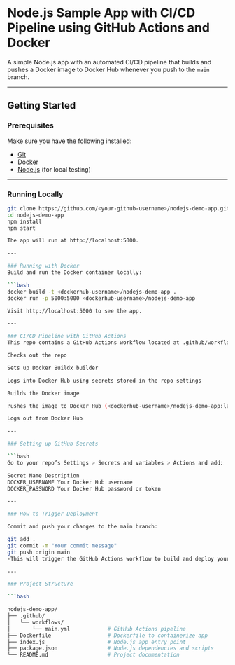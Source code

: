 # Node.js Sample App with CI/CD Pipeline using GitHub Actions and Docker

A simple Node.js app with an automated CI/CD pipeline that builds and pushes a Docker image to Docker Hub whenever you push to the `main` branch.

---

## Getting Started

### Prerequisites

Make sure you have the following installed:

- [Git](https://git-scm.com/)
- [Docker](https://docs.docker.com/get-docker/)
- [Node.js](https://nodejs.org/) (for local testing)

---

### Running Locally

```bash
git clone https://github.com/<your-github-username>/nodejs-demo-app.git
cd nodejs-demo-app
npm install
npm start

The app will run at http://localhost:5000.

---

### Running with Docker
Build and run the Docker container locally:

```bash
docker build -t <dockerhub-username>/nodejs-demo-app .
docker run -p 5000:5000 <dockerhub-username>/nodejs-demo-app

Visit http://localhost:5000 to see the app.

---

### CI/CD Pipeline with GitHub Actions
This repo contains a GitHub Actions workflow located at .github/workflows/main.yml which does the following on every push to the main branch:

Checks out the repo

Sets up Docker Buildx builder

Logs into Docker Hub using secrets stored in the repo settings

Builds the Docker image

Pushes the image to Docker Hub (<dockerhub-username>/nodejs-demo-app:latest)

Logs out from Docker Hub

---

### Setting up GitHub Secrets

```bash
Go to your repo’s Settings > Secrets and variables > Actions and add:

Secret Name	Description
DOCKER_USERNAME	Your Docker Hub username
DOCKER_PASSWORD	Your Docker Hub password or token

---

### How to Trigger Deployment

Commit and push your changes to the main branch:

git add .
git commit -m "Your commit message"
git push origin main
-This will trigger the GitHub Actions workflow to build and deploy your updated Docker image automatically.

---

### Project Structure

```bash

nodejs-demo-app/
├── .github/
│   └── workflows/
│       └── main.yml            # GitHub Actions pipeline
├── Dockerfile                  # Dockerfile to containerize app
├── index.js                    # Node.js app entry point
├── package.json                # Node.js dependencies and scripts
└── README.md                   # Project documentation
